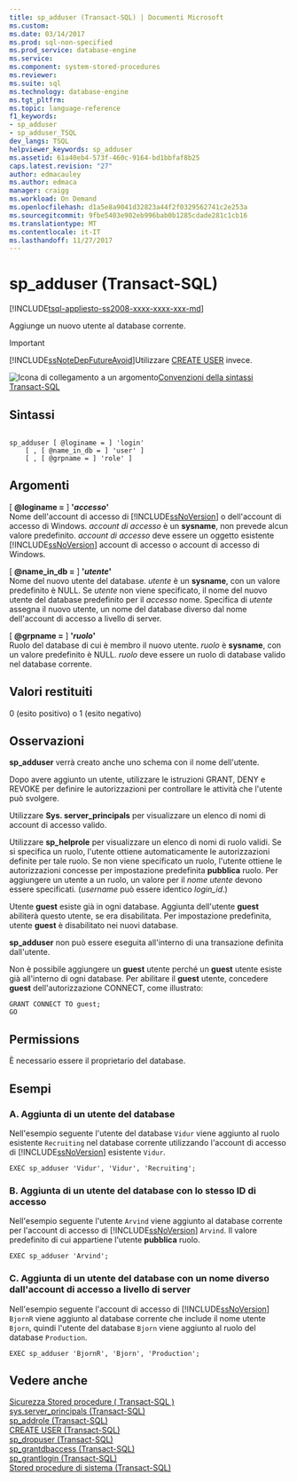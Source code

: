 ```yaml
---
title: sp_adduser (Transact-SQL) | Documenti Microsoft
ms.custom: 
ms.date: 03/14/2017
ms.prod: sql-non-specified
ms.prod_service: database-engine
ms.service: 
ms.component: system-stored-procedures
ms.reviewer: 
ms.suite: sql
ms.technology: database-engine
ms.tgt_pltfrm: 
ms.topic: language-reference
f1_keywords:
- sp_adduser
- sp_adduser_TSQL
dev_langs: TSQL
helpviewer_keywords: sp_adduser
ms.assetid: 61a40eb4-573f-460c-9164-bd1bbfaf8b25
caps.latest.revision: "27"
author: edmacauley
ms.author: edmaca
manager: craigg
ms.workload: On Demand
ms.openlocfilehash: d1a5e8a9041d32823a44f2f0329562741c2e253a
ms.sourcegitcommit: 9fbe5403e902eb996bab0b1285cdade281c1cb16
ms.translationtype: MT
ms.contentlocale: it-IT
ms.lasthandoff: 11/27/2017
---
```

# <a name="spadduser-transact-sql"></a>sp_adduser (Transact-SQL)
[!INCLUDE[tsql-appliesto-ss2008-xxxx-xxxx-xxx-md](../../includes/tsql-appliesto-ss2008-xxxx-xxxx-xxx-md.md)]

  Aggiunge un nuovo utente al database corrente.  
  
> [!IMPORTANT]  
>  [!INCLUDE[ssNoteDepFutureAvoid](../../includes/ssnotedepfutureavoid-md.md)]Utilizzare [CREATE USER](../../t-sql/statements/create-user-transact-sql.md) invece.  
  
 ![Icona di collegamento a un argomento](../../database-engine/configure-windows/media/topic-link.gif "Icona di collegamento a un argomento")[Convenzioni della sintassi Transact-SQL](../../t-sql/language-elements/transact-sql-syntax-conventions-transact-sql.md)  
  
## <a name="syntax"></a>Sintassi  
  
```  
  
sp_adduser [ @loginame = ] 'login'   
    [ , [ @name_in_db = ] 'user' ]   
    [ , [ @grpname = ] 'role' ]   
```  
  
## <a name="arguments"></a>Argomenti  
 [  **@loginame =** ] **'***accesso***'**  
 Nome dell'account di accesso di [!INCLUDE[ssNoVersion](../../includes/ssnoversion-md.md)] o dell'account di accesso di Windows. *account di accesso* è un **sysname**, non prevede alcun valore predefinito. *account di accesso* deve essere un oggetto esistente [!INCLUDE[ssNoVersion](../../includes/ssnoversion-md.md)] account di accesso o account di accesso di Windows.  
  
 [  **@name_in_db =** ] **'***utente***'**  
 Nome del nuovo utente del database. *utente* è un **sysname**, con un valore predefinito è NULL. Se *utente* non viene specificato, il nome del nuovo utente del database predefinito per il *accesso* nome. Specifica di *utente* assegna il nuovo utente, un nome del database diverso dal nome dell'account di accesso a livello di server.  
  
 [  **@grpname =** ] **'***ruolo***'**  
 Ruolo del database di cui è membro il nuovo utente. *ruolo* è **sysname**, con un valore predefinito è NULL. *ruolo* deve essere un ruolo di database valido nel database corrente.  
  
## <a name="return-code-values"></a>Valori restituiti  
 0 (esito positivo) o 1 (esito negativo)  
  
## <a name="remarks"></a>Osservazioni  
 **sp_adduser** verrà creato anche uno schema con il nome dell'utente.  
  
 Dopo avere aggiunto un utente, utilizzare le istruzioni GRANT, DENY e REVOKE per definire le autorizzazioni per controllare le attività che l'utente può svolgere.  
  
 Utilizzare **Sys. server_principals** per visualizzare un elenco di nomi di account di accesso valido.  
  
 Utilizzare **sp_helprole** per visualizzare un elenco di nomi di ruolo validi. Se si specifica un ruolo, l'utente ottiene automaticamente le autorizzazioni definite per tale ruolo. Se non viene specificato un ruolo, l'utente ottiene le autorizzazioni concesse per impostazione predefinita **pubblica** ruolo. Per aggiungere un utente a un ruolo, un valore per il *nome utente* devono essere specificati. (*username* può essere identico *login_id*.)  
  
 Utente **guest** esiste già in ogni database. Aggiunta dell'utente **guest** abiliterà questo utente, se era disabilitata. Per impostazione predefinita, utente **guest** è disabilitato nei nuovi database.  
  
 **sp_adduser** non può essere eseguita all'interno di una transazione definita dall'utente.  
  
 Non è possibile aggiungere un **guest** utente perché un **guest** utente esiste già all'interno di ogni database. Per abilitare il **guest** utente, concedere **guest** dell'autorizzazione CONNECT, come illustrato:  
  
```  
GRANT CONNECT TO guest;  
GO  
```  
  
## <a name="permissions"></a>Permissions  
 È necessario essere il proprietario del database.  
  
## <a name="examples"></a>Esempi  
  
### <a name="a-adding-a-database-user"></a>A. Aggiunta di un utente del database  
 Nell'esempio seguente l'utente del database `Vidur` viene aggiunto al ruolo esistente `Recruiting` nel database corrente utilizzando l'account di accesso di [!INCLUDE[ssNoVersion](../../includes/ssnoversion-md.md)] esistente `Vidur`.  
  
```  
EXEC sp_adduser 'Vidur', 'Vidur', 'Recruiting';  
```  
  
### <a name="b-adding-a-database-user-with-the-same-login-id"></a>B. Aggiunta di un utente del database con lo stesso ID di accesso  
 Nell'esempio seguente l'utente `Arvind` viene aggiunto al database corrente per l'account di accesso di [!INCLUDE[ssNoVersion](../../includes/ssnoversion-md.md)] `Arvind`. Il valore predefinito di cui appartiene l'utente **pubblica** ruolo.  
  
```  
EXEC sp_adduser 'Arvind';  
```  
  
### <a name="c-adding-a-database-user-with-a-different-name-than-its-server-level-login"></a>C. Aggiunta di un utente del database con un nome diverso dall'account di accesso a livello di server  
 Nell'esempio seguente l'account di accesso di [!INCLUDE[ssNoVersion](../../includes/ssnoversion-md.md)] `BjornR` viene aggiunto al database corrente che include il nome utente `Bjorn`, quindi l'utente del database `Bjorn` viene aggiunto al ruolo del database `Production`.  
  
```  
EXEC sp_adduser 'BjornR', 'Bjorn', 'Production';  
```  
  
## <a name="see-also"></a>Vedere anche  
 [Sicurezza Stored procedure &#40; Transact-SQL &#41;](../../relational-databases/system-stored-procedures/security-stored-procedures-transact-sql.md)   
 [sys.server_principals &#40;Transact-SQL&#41;](../../relational-databases/system-catalog-views/sys-server-principals-transact-sql.md)   
 [sp_addrole &#40;Transact-SQL&#41;](../../relational-databases/system-stored-procedures/sp-addrole-transact-sql.md)   
 [CREATE USER &#40;Transact-SQL&#41;](../../t-sql/statements/create-user-transact-sql.md)   
 [sp_dropuser &#40;Transact-SQL&#41;](../../relational-databases/system-stored-procedures/sp-dropuser-transact-sql.md)   
 [sp_grantdbaccess &#40;Transact-SQL&#41;](../../relational-databases/system-stored-procedures/sp-grantdbaccess-transact-sql.md)   
 [sp_grantlogin &#40;Transact-SQL&#41;](../../relational-databases/system-stored-procedures/sp-grantlogin-transact-sql.md)   
 [Stored procedure di sistema &#40;Transact-SQL&#41;](../../relational-databases/system-stored-procedures/system-stored-procedures-transact-sql.md)  
  
  
